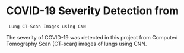 # COVID-19 Severity Detection from 
     Lung CT-Scan Images using CNN
The severity of COVID-19 was detected in this project from Computed Tomography Scan (CT-scan) images of lungs using CNN. 
